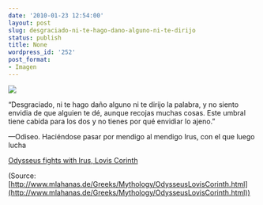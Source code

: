 ```yaml
---
date: '2010-01-23 12:54:00'
layout: post
slug: desgraciado-ni-te-hago-dano-alguno-ni-te-dirijo
status: publish
title: None
wordpress_id: '252'
post_format:
- Imagen
---
```


[![](http://jjdenis.files.wordpress.com/2012/04/tumblr_kwp7rkfgcb1qzqnl8o1_1280.jpg)](http://www.mlahanas.de/Greeks/Mythology/OdysseusLovisCorinth.html)

“Desgraciado, ni te hago daño alguno ni te dirijo la palabra, y no siento envidia de que alguien te dé, aunque recojas muchas cosas. Este umbral tiene cabida para los dos y no tienes por qué envidiar lo ajeno.”


—Odiseo. Haciéndose pasar por mendigo al mendigo Irus, con el que luego lucha


[Odysseus fights with Irus, Lovis Corinth](http://www.mlahanas.de/Greeks/Mythology/OdysseusLovisCorinth.html)

(Source: [http://www.mlahanas.de/Greeks/Mythology/OdysseusLovisCorinth.html](http://www.mlahanas.de/Greeks/Mythology/OdysseusLovisCorinth.html))
